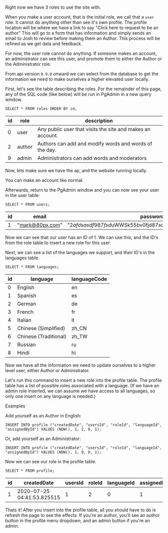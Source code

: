 Right now we have 3 roles to use the site with.

When you make a user account, that is the initial role, we call that a `user` role. It cannot do anything other than see it's own profile. The profile location will be where we have a link to say "Click here to request to be an author" This will go to a form that has information and simply sends an email to Josh to review before making them an Author. This process will be refined as we get data and feedback.

For now, the user role cannot do anything. If someone makes an account, an administrator can see this user, and promote them to either the Author or the Administrator role.

From api version `0.9.0` onward we can select from the database to get the information we need to make ourselves a higher elevated user locally.

First, let's see the table describing the roles. For the remainder of this page, any of the SQL code (like below) will be run in PgAdmin in a new query window. 

`SELECT * FROM roles ORDER BY id;`

| id | role | description |
| ------ | ------ | ------ |
| 0 | user | Any public user that visits the site and makes an account. |
| 2 | author | Authors can add and modify words and words of the day. |
| 9 | admin | Administrators can add words and moderators |

Now, lets make sure we have the ap, and the website running locally.

You can make an account like normal.

Afterwards, return to the PgAdmin window and you can now see your user in the user table:

`SELECT * FROM users;`

| id | email | password | tokenVersion | passwordResetToken | passwordResetExpires |
| ------ | ------ | ------ | ------ | ------ | ------ |
| 1 | "mark@80px.com" | "$2afdsasdf987fsd$uWWSk55bv0fjd87sdf/dsf9873k2rjh93j9kj4bnw34" | 0 | null | null |

Now we can see that our user has an ID of 1. We can use this, and the ID's from the role table to insert a new role for this user.

Next, we can see a list of the languages we support, and their ID's in the languages table.

`SELECT * FROM languages;`

| id | language              | languageCode |
|----|-----------------------|--------------|
| 0  | English               | en           |
| 1  | Spanish               | es           |
| 2  | German                | de           |
| 3  | French                | fr           |
| 4  | Italian               | it           |
| 5  | Chinese (Simplified)  | zh_CN        |
| 6  | Chinese (Traditional) | zh_TW        |
| 7  | Russian               | ru           |
| 8  | Hindi                 | hi           |

Now we have all the information we need to update ourselves to a higher level user, either Author or Administrator.

Let's run this command to insert a new role into the profile table. The profile table has a list of possible roles associated with a language. (If we have an admin role inserted, we can assume we have access to all languages, so only one insert on any language is needed.)

Examples

Add yourself as an Author in English:

`INSERT INTO profile ("createdDate", "usersId", "roleId", "languageId", "assignedById") VALUES (NOW(), 1, 2, 0, 1);`

Or, add yourself as an Administrator:

`INSERT INTO profile ("createdDate", "usersId", "roleId", "languageId", "assignedById") VALUES (NOW(), 1, 9, 0, 1);`

Now we can see our role in the profile table.

`SELECT * FROM profile;`

| id | createdDate                | usersId | roleId | languageId | assignedById |
|----|----------------------------|---------|--------|------------|--------------|
| 1  | 2020-07-25 04:41:53.825515 | 1       | 2      | 0          | 1            |


Thats it! After you insert into the profile table, all you should have to do is refresh the page to see the effects. If you're an author, you'll see an author button in the profile menu dropdown, and an admin button if you're an admin.


